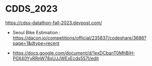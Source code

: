 # CDDS_2023

https://cdss-datathon-fall-2023.devpost.com/
- Seoul Bike Estimation : https://dacon.io/competitions/official/235837/codeshare/3686?page=1&dtype=recent

- https://docs.google.com/document/d/1exDCbanT0MhBiH-P0X40YyRRnW78xUJJWExEcds557I/edit
